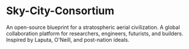 # Sky-City-Consortium
An open-source blueprint for a stratospheric aerial civilization. A global collaboration platform for researchers, engineers, futurists, and builders. Inspired by Laputa, O'Neill, and post-nation ideals.
